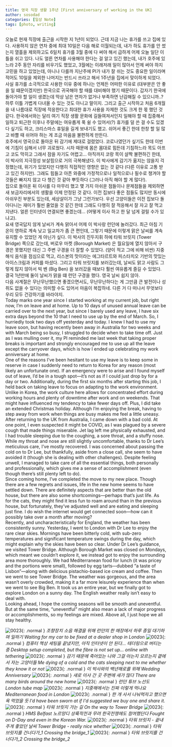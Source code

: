 ```yaml
---
title: 영국 직장 생활 1주년 [First anniversary of working in the UK]
author: sosodad
categories: [일상 Note]
tags: [photo, writing]
---
```


오늘로 현재 직장에 출근을 시작한 지 1년이 되었다. 근데 지금 나는 휴가를 쓰고 집에 있다. 사용하지 않은 연차 중에 최대 10일은 다음 해로 이월되는데, 내가 하도 휴가를 안 썼는지 열흘을 제외하고도 6일치 휴가를 3월 중에 다 써야 해서 급하게 어제 오늘 일단 이틀을 쉬고 있다. 나도 얼른 연차를 사용해야 한다는 걸 알고 있긴 했는데, 내가 호주에 있느라 2주 동안 자리를 비우기도 했었고, 3월에는 이래저래 일이 많아서 언제 써야 하지 고민을 하고 있었는데, 아니나 다를까 지난주에 PI가 내가 잘 쉬는 것도 중요한 일이라며 적어도 10일을 제외한 나머지는 반드시 쓰라고 해서 1주년을 집에서 맞이하게 되었다.  
사실 휴가를 소극적으로 사용한 이유 중에 하나는 언제든 어떠한 이유로 (대부분은 안 좋을 일 떄문이겠지만) 한국으로 귀국해야 할 때를 대비해야 했기 때문이다. 갑자기 한국에 돌아가야 할 일이 생겼는데 막상 남은 연차가 없거나 부족하면 난감해질 수 있으니까..? 하루 이틀 가볍게 다녀올 수 있는 것도 아니고 말이지. 그리고 출근 시작하고 처음 6개월을 내 나름대로 직장에 적응한다고 최대한 휴가 사용을 자제한 것도 크게 한 몫 했던 것 같다. 한국에서와는 달리 여기 직장 생활 문화에 길들여져서인지 일해야 할 때 집중해서 일하고 퇴근한 이후나 주말에는 여유롭게 푹 쉴 수 있어서(?) 휴가를 덜 쓴 걸 수도 있겠다 싶기도 하고, 크리스마스 휴일을 길게 보내기도 했고. 쉬어서 좋긴 한데 한창 할 일 많고 바쁠 때 쉬어야 하는 게 조금 마음을 불편하게 만든다.  
호주에서 영국으로 돌아온 뒤 감기에 제대로 걸렸었다. 코로나였던가 싶기도 한데 이번에 기침이 심해서 너무 괴로웠다. 시차 때문에 몸은 몸대로 힘든데 기침하느라 목도 아프고 코도 막히고 그래서 잠을 자기도 어렵고... 아직까지 코랑 목이 살짝 불편하긴 한데, 이 박사의 지극정성 보살핌으로 거의 극복해냈다. 이 박사에게 감기가 옮지는 않을지 걱정했는데, 위기가 있었지만 다행히 직접적인 영향은 없는 것 같다 (다른 이유로 고통 받고 있긴 하지만). 그래도 힘들고 아픈 와중에 가정적으로나 일적으로나 필수로 챙겨야 할 것들은 빠지지 않고 다 챙긴 것 같아 뿌듯하다 (그러나 아직 해야 할 게 많다!).  
집으로 돌아온 뒤 이사를 다 마무리 했고 몇 가지 아쉬운 점들이나 문제점들을 제외하면 새 보금자리에서의 생활을 이제 안정된 것 같다. 이전 집보다 좋은 점들도 많지만 동시에 아쉬우진 부분도 있는데, 세상살이가 그냥 그런가보다. 우선 고양이들은 이전 집보다 돌아다니는 재미가 훨씬 줄었을 것 같긴 한데 그래도 다행히 잘 적응해서 잘 자고 잘 먹고 지낸다. 얼른 인터넷이 연결되면 좋겠는데... (어떻게 이사 하고 한 달 넘게 걸릴 수가 있냐고).  
요새 영국답지 않게 날씨가 계속 맑아서 어제 이 박사랑 런던에 놀러갔다. 최근 아침 기온이 영하로 계속 낮고 일교차가 좀 큰 편인데, 그렇기 때문에 이렇게 맑은 날씨를 계속 유지할 수 있었던 게 아닌가 싶다. 이 박사의 진두지휘 하에 타워 브릿지 (Tower Bridge) 쪽으로 갔는데, 버로우 마켓 (Borough Market) 은 월요일에 열지 않아서 구경은 못했지만 대신 그 주변 구경을 더 잘할 수 있었다. (양이 적고 그에 비해 비싼) 지중해식 음식을 점심으로 먹고, 리스본의 맛이라는 에그타르트와 피스타치오 기반의 맛있는 아이스크림과 커피를 마셨다. 그리고 타워 브릿지를 보러갔는데, 날씨도 맑고 사람도 그렇게 많지 않아서 빅 벤 (Big Ben) 을 보러갔을 때보다 훨씬 여유롭게 즐길 수 있었다. 결국 1년만에 둘이 날씨가 맑을 떄 런던 구경을 했다. 영국 날씨 쉽지 않아.  
다음 사계절은 무난무난했으면 좋겠으면서도, 무난무난하다는 게 그만큼 큰 발전이나 성취도 없을 수 있다는 의미할 수도 있어서 마음이 복잡하네. 다른 거 다 떠나서 무엇보다 우리 모두 건강하기를 바라야지.  
Today marks one year since I started working at my current job, but right now, I’m on leave and at home. Up to 10 days of unused annual leave can be carried over to the next year, but since I barely used any leave, I have six extra days beyond the 10 that I need to use up by the end of March. So, I hurriedly took two days off yesterday and today. I knew I had to use my leave soon, but having recently been away in Australia for two weeks and with March being so busy, I struggled to decide when to take time off. Just as I was mulling over it, my PI reminded me last week that taking proper breaks is important and strongly encouraged me to use up all the leave except the carryover days, which is how I ended up celebrating my work anniversary at home.  
One of the reasons I’ve been hesitant to use my leave is to keep some in reserve in case I suddenly need to return to Korea for any reason (most likely an unfortunate one). If an emergency were to arise and I found myself out of leave, I’d be in a tough spot—it’s not as if I could just drop by for a day or two. Additionally, during the first six months after starting this job, I held back on taking leave to focus on adapting to the work environment. Unlike in Korea, the work culture here allows for concentrated effort during working hours and plenty of downtime after work and on weekends. That might have influenced my tendency to take fewer days off. Plus, I did take an extended Christmas holiday. Although I’m enjoying the break, having to step away from work when things are busy makes me feel a little uneasy.  
After returning to the UK from Australia, I came down with a bad cold. At one point, I even suspected it might be COVID, as I was plagued by a severe cough that made things miserable. Jet lag left me physically exhausted, and I had trouble sleeping due to the coughing, a sore throat, and a stuffy nose. While my throat and nose are still slightly uncomfortable, thanks to Dr Lee’s meticulous care, I’ve mostly recovered. I was concerned about passing the cold on to Dr Lee, but thankfully, aside from a close call, she seem to have avoided it (though she is dealing with other challenges). Despite feeling unwell, I managed to take care of all the essential things, both personally and professionally, which gives me a sense of accomplishment (even though there’s still plenty left to do).  
Since coming home, I’ve completed the move to my new place. Though there are a few regrets and issues, life in the new home seems to have settled down. There are definitely aspects that are better than the old house, but there are also some shortcomings—perhaps that’s just life. As for the cats, they might find it less fun to roam around than in the previous house, but fortunately, they’ve adjusted well and are eating and sleeping just fine. I do wish the internet would get connected soon—how can it possibly take over a month after moving?  
Recently, and uncharacteristically for England, the weather has been consistently sunny. Yesterday, I went to London with Dr Lee to enjoy the rare clear skies. Mornings have been bitterly cold, with sub-zero temperatures and significant temperature swings during the day, which might explain why the skies have been so clear. Under Dr Lee’s guidance, we visited Tower Bridge. Although Borough Market was closed on Mondays, which meant we couldn’t explore it, we instead got to enjoy the surrounding area more thoroughly. We had Mediterranean food for lunch (it was pricey and the portions were small), followed by egg tarts—dubbed “a taste of Lisbon”—along with delicious pistachio-based ice cream and coffee. Then we went to see Tower Bridge. The weather was gorgeous, and the area wasn’t overly crowded, making it a far more leisurely experience than when we went to see Big Ben. It took us an entire year, but we finally got to explore London on a sunny day. The English weather really isn’t easy to deal with.  
Looking ahead, I hope the coming seasons will be smooth and uneventful. But at the same time, “uneventful” might also mean a lack of major progress or accomplishments, so my feelings are mixed. Above all, I just hope we all stay healthy.

![0023](https://1drv.ms/i/c/f96de3eae83811fb/IQRvBoBkDx5ISLxZKegJjxUqAW6cxgF0q_yIewjNBcSHbuY?height=1024){: .normal }
_조향장치 소음 해결을 위해 런던의 한 매장에서 하루 종일 대기하며 일하기 Waiting for my car to be fixed at a dealer shop in London_
![0023](https://1drv.ms/i/c/f96de3eae83811fb/IQT9aaNiweqZQ74Nq6zlSwxIAap63OWCFVKr-SHmJULcwsk?width=1024){: .normal }
_컴퓨터 책상 세팅을 끝냈지만, 아직 인터넷이 안 된다... 테더링으로 버티는 중 Desktop setup completed, but the fibre is not set up... online with tethering_
![0023](https://1drv.ms/i/c/f96de3eae83811fb/IQQAgm-0IFCPS6Wm096z5oE9AdXts9o5tAPjQ5SSKOaQqBg?height=1024){: .normal }
_감기 때문에 죽어있는 나와 그걸 아는지 모르는지 곁에서 자는 고양이들 Me dying of a cold and the cats sleeping next to me whether they know it or not_
![0023](https://1drv.ms/i/c/f96de3eae83811fb/IQQcG96b2UxWT53JjpvR6wWVAQlMEIh3UHLQajQ0n6LedKQ?height=1024){: .normal }
_이 박사와의 백년해로를 위해 Wedding Anniversary_
![0023](https://1drv.ms/i/c/f96de3eae83811fb/IQSWztjhzC74RK_DL_siLO1IAZ3C5GLBFlOr2IkcLjurVUE?height=1024){: .normal }
_새로 이사 간 곳 주변에 새가 많다 There are many birds around the new home_
![0023](https://1drv.ms/i/c/f96de3eae83811fb/IQTEn44_Y33oSJOkC2cdDR7FAelX_Mg9Ddr20cVOHnudP48?width=1024){: .normal }
_런던 튜브 노선도 London tube map_
![0023](https://1drv.ms/i/c/f96de3eae83811fb/IQT3s9KSJSnjRKgYKXj3a1spAbRTLuzPXoCbUbFdqXt8Zjc?height=1024){: .normal }
_지중해에서는 진짜 이렇게 먹나요 Mediterranean food in London_
![0023](https://1drv.ms/i/c/f96de3eae83811fb/IQTJ0Rqv__FUQb6pO1le6HewAcOGqwxdSrrfWkKOmjhDCXg?width=1024){: .normal }
_한 개 사서 나눠먹자고 했으면 욕 먹었을 듯 I'd have been sworn at if I'd suggested we buy one and share it._
![0023](https://1drv.ms/i/c/f96de3eae83811fb/IQS60CO3M-gGSq5HhXOz3-6OAcNHC1G53H4Ry_vWocK69cI?height=1024){: .normal }
_타워 브릿지 가는 길 On the way to Tower Bridge_
![0023](https://1drv.ms/i/c/f96de3eae83811fb/IQTHkBTff9MWR5dusirhMdz8AdcjQDihaABzuLTa3m_QIAo?width=1024){: .normal }
_HMS Belfast 노르망디 상륙작전과 무려 한국전쟁에도 참여했단다 Fought on D-Day and even in the Korean War._
![0023](https://1drv.ms/i/c/f96de3eae83811fb/IQSZgmG3nLmoRLL218ZXamDDAb2-8B-dj4b_PFHip3B5yps?width=1024){: .normal }
_타워 브릿지 - 끝내주게 좋았던 날씨 Tower Bridge - really nice whether_
![0023](https://1drv.ms/i/c/f96de3eae83811fb/IQTihL72qfbRS40JI0Dwq9pIATQ0zWcMenIvlGqHSfZN_gs?width=1024){: .normal }
_타워 브릿지를 건너다가_1 Crossing the bridge_1_
![0023](https://1drv.ms/i/c/f96de3eae83811fb/IQTPe7hNHt3pQYAZu21_yN3IAdhr7eot67_ni1zAtGjf3Zc?width=1024){: .normal }
_타워 브릿지를 건너다가_2 Crossing the bridge_2_